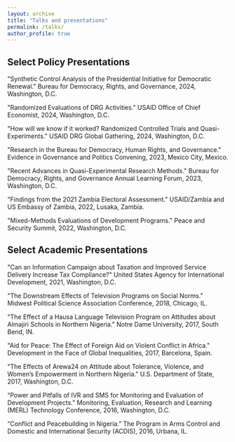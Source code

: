 ```yaml
---
layout: archive
title: "Talks and presentations"
permalink: /talks/
author_profile: true
---
```


## Select Policy Presentations

"Synthetic Control Analysis of the Presidential Initiative for Democratic Renewal." Bureau for Democracy, Rights, and Governance, 2024, Washington, D.C.

"Randomized Evaluations of DRG Activities." USAID Office of Chief Economist, 2024, Washington, D.C.

"How will we know if it worked? Randomized Controlled Trials and Quasi-Experiments." USAID DRG Global Gathering, 2024, Washington, D.C.

"Research in the Bureau for Democracy, Human Rights, and Governance." Evidence in Governance and Politics Convening, 2023, Mexico City, Mexico. 

"Recent Advances in Quasi-Experimental Research Methods." Bureau for Democracy, Rights, and Governance Annual Learning Forum, 2023, Washington, D.C.

"Findings from the 2021 Zambia Electoral Assessment." USAID/Zambia and US Embassy of Zambia, 2022, Lusaka, Zambia.

"Mixed-Methods Evaluations of Development Programs." Peace and Security Summit, 2022, Washington, D.C.

<!--
EGAP 2022: Research in the Center for Democracy, Human Rights, and Governance

Annual Learning Forum 2024 - Did we succeed? All you ever wanted to know but were afraid to ask about developing robust outcome indicators

Presentation to State Dept: "Findings from the Youth Engagement Survey Experiment"

DRG Fundamentals 2021 - What is Democracy

Impact Evaluations (for USAID/Iraq in 2024)

Democracy Data (for USAID/Peru and USAID/Zambia in 2020)

Peace and Security Council - Designing and Evaluating a Social Cohesion Intervention in Mali

Social and Behavioral Change CoP 2022 - "Lessons from Failed Research: How do I fail thee? Let Me Count the Ways"

DRG Spark Talk 2021 - Learning, Evidence, and Analysis Platform

DRG Spark Talk 2021 - Democracy Data Visualizations

DRG Global Gathering 2023 - "Lessons from Social Cohesion Research"

DRG Global Gathering 2021 - "Democracy Delivers: The Tangible Benefits of Democracy"
-->


## Select Academic Presentations

"Can an Information Campaign about Taxation and Improved Service Delivery Increase Tax Compliance?" United States Agency for International Development, 2021, Washington, D.C. <!--Social and Behavioral Change CoP-->

"The Downstream Effects of Television Programs on Social Norms." Midwest Political Science Association Conference, 2018, Chicago, IL.

"The Effect of a Hausa Language Television Program on Attitudes about Almajiri Schools in Northern Nigeria." Notre Dame University, 2017, South Bend, IN.

"Aid for Peace: The Effect of Foreign Aid on Violent Conflict in Africa." Development in the Face of Global Inequalities, 2017, Barcelona, Spain.
<!--
"Aid for Peace: The Effect of Governance Aid on Political Violence in Africa." International Foundation for Electoral Systems, 2016, Washington, D.C.
-->

"The Effects of Arewa24 on Attitude about Tolerance, Violence, and Women’s Empowerment in Northern Nigeria." U.S. Department of State, 2017, Washington, D.C.

“Power and Pitfalls of IVR and SMS for Monitoring and Evaluation of Development Projects.” Monitoring, Evaluation, Research and Learning (MERL) Technology Conference, 2016, Washington, D.C.

“Conflict and Peacebuilding in Nigeria.” The Program in Arms Control and Domestic and International Security (ACDIS), 2016, Urbana, IL.

<!--
MPSA 2018 - Chair of Survey Quality panel.

Illinois Center for African Studies 2023 - Decentralization, Service Delivery, and Taxation

Illinois Center for African Studies 2023 - Bridging Research and Policy through Government-Research Collaborations

Illinois Center for African Studies 2019 - Collective Action and Solid Waste Collection in Zomba, Malawi

Illinois 2021 Malawi project (also MPSA 2021?)

Uni of Michigan Sustainable Development Conference: "A Field Experiment to Increase Tax Compliance in Zomba, Malawi"

MPSA – “Engaging Communities for Peace in Nigeria”

Improving Intergroup Relations Amid Group Conflict: An Intergroup Contact Field Experiment in Nigeria (UofI FSA)
Maize and Moo: The Effects of Intergroup Contact in an Active Conflict (UofI FSA)

University of Illinois – Washington University Exchange 2017 – “Aid for Peace: The Effect of Foreign Aid on Violent Conflict in Africa”

University of Illinois Student-Faculty Series 2017 – “Aid for Peace: The Effect of Foreign Aid on Violent Conflict
in Africa”

MPSA 2018 - Can Radio Soap Operas Catalyze Social Change?

MPSA 2016 – “Person-first Political Language and Affective Polarization”

University of Illinois Faculty-Student Series 2016 – “Engaging Communities for Peace in Nigeria”

MPSA 2014 – “Playing to Your Audience: The Medium of Information and Information’s Effectiveness”
-->


<!--
## Select Guest Lectures

Conceptualizing and Measuring Human Rights - 

Democracy Data - Yale

Bocconi University - Fieldwork and Field Experiments

## Select Organized Events

EGAP 2023: Policymaker priorities and practitioner updates on important programmatic initiatives

Summit for Democracy Year of Action Panel (2022)

Evidence and Learning Talk Series (20+ events from 2022-2024)
-->

